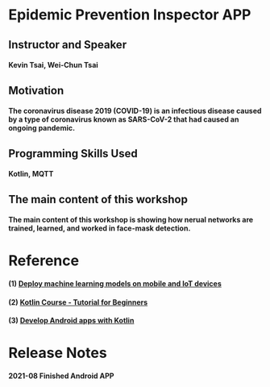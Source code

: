 # Epidemic Prevention Inspector APP

## Instructor and Speaker
#### Kevin Tsai, Wei-Chun Tsai

## Motivation
#### The coronavirus disease 2019 (COVID-19) is an infectious disease caused by a type of coronavirus known as SARS-CoV-2 that had caused an ongoing pandemic.

## Programming Skills Used
#### Kotlin, MQTT

## The main content of this workshop
#### The main content of this workshop is showing how nerual networks are trained, learned, and worked in face-mask detection. 

# Reference

#### (1) [Deploy machine learning models on mobile and IoT devices](https://www.tensorflow.org/lite)
#### (2) [Kotlin Course - Tutorial for Beginners](https://www.youtube.com/watch?v=F9UC9DY-vIU)
#### (3) [Develop Android apps with Kotlin](https://developer.android.com/kotlin)

# Release Notes

#### 2021-08 Finished Android APP

